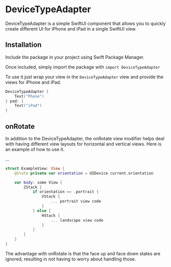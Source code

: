 # DeviceTypeAdapter

DeviceTypeAdapter is a simple SwiftUI component that allows you to quickly create different UI for iPhone and iPad in a single SwiftUI view.

## Installation
Include the package in your project using Swift Package Manager.

Once included, simply import the package with
```import DeviceTypeAdapter```

To use it just wrap your view in the `DeviceTypeAdapter` view and provide the views for iPhone and iPad.

```swift
DeviceTypeAdapter {
    Text("Phone")
} pad: {
    Text("iPad")
}
```

## onRotate
In addition to the DeviceTypeAdapter, the onRotate view modifier helps deal with having different view layouts for horizontal and vertical views. Here is an example of how to use it.

...
```swift
struct ExampleView: View {
    @State private var orientation = UIDevice.current.orientation

    var body: some View {
        ZStack {
            if orientation == .portrait {
                VStack {
                    ... portrait view code
                }
            } else {
                HStack {
                    ... landscape view code
                }
            }
        }
    }
}
```

The advantage with onRotate is that the face up and face down states are ignored, resulting in not having to worry about handling those.
